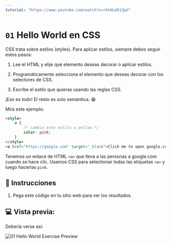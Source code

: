 ```yaml
---
tutorial: "https://www.youtube.com/watch?v=rbtHLA813pU"
---
```


# `01` Hello World en CSS

CSS trata sobre estilos (styles). Para aplicar estilos, siempre debes seguir estos pasos:

1. Lee el HTML y elije qué elemento deseas decorar o aplicar estilos.

2. Programáticamente selecciona el elemento que deseas decorar con los selectores de CSS.

3. Escribe el estilo que quieras usando las reglas CSS.

¡Eso es todo! El resto es solo semántica. 😁

Mira este ejemplo:

```HTML
<style>
    a {
        /* cambia este estilo a yellow */
        color: pink;
    }
</style>
<a href="https://google.com" target="_blank">Click me to open google.com</a>
```

Tenemos un enlace de HTML `<a>` que lleva a las personas a google.com cuando se hace clic.
Usamos CSS para selectionar todas las etiquetas `<a>` y luego hacerlas `pink`.

## 📝 Instrucciones

1. Pega este código en tu sitio web para ver los resultados.

## 💻 Vista previa:

Debería verse así:

![01 Hello World Exercise Preview](https://github.com/4GeeksAcademy/css-tutorial-exercises-course/blob/master/.learn/assets/01-1.png?raw=true)